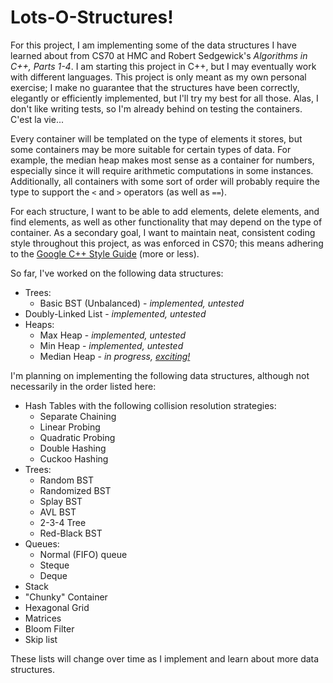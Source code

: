 # Lots-O-Structures!

For this project, I am implementing some of the data structures I have learned about from CS70 at HMC and Robert Sedgewick's *Algorithms in C++, Parts 1-4*.
I am starting this project in C++, but I may eventually work with different languages.
This project is only meant as my own personal exercise; I make no guarantee that the structures have been correctly, elegantly or efficiently implemented, but I'll try my best for all those.
Alas, I don't like writing tests, so I'm already behind on testing the containers. C'est la vie...

Every container will be templated on the type of elements it stores, but some containers may be more suitable for certain types of data. 
For example, the median heap makes most sense as a container for numbers, especially since it will require arithmetic computations in some instances. 
Additionally, all containers with some sort of order will probably require the type to support the `<` and `>` operators (as well as `==`).

For each structure, I want to be able to add elements, delete elements, and find elements, as well as other functionality that may depend on the type of container.
As a secondary goal, I want to maintain neat, consistent coding style throughout this project, as was enforced in CS70; this means adhering to the [Google C++ Style Guide](https://google.github.io/styleguide/cppguide.html) (more or less).

So far, I've worked on the following data structures:
  * Trees:
    * Basic BST (Unbalanced) - *implemented, untested*
  * Doubly-Linked List - *implemented, untested*
  * Heaps:
    * Max Heap - *implemented, untested*
    * Min Heap - *implemented, untested*
    * Median Heap - *in progress, [exciting!](https://github.com/stetsonbost/Structures/issues/6)*

I'm planning on implementing the following data structures, although not necessarily in the order listed here:
  * Hash Tables with the following collision resolution strategies:
    * Separate Chaining
    * Linear Probing
    * Quadratic Probing
    * Double Hashing
    * Cuckoo Hashing
  * Trees:
    * Random BST
    * Randomized BST
    * Splay BST
    * AVL BST
    * 2-3-4 Tree
    * Red-Black BST
  * Queues:
    * Normal (FIFO) queue
    * Steque
    * Deque
  * Stack
  * "Chunky" Container
  * Hexagonal Grid
  * Matrices
  * Bloom Filter
  * Skip list

These lists will change over time as I implement and learn about more data structures.
